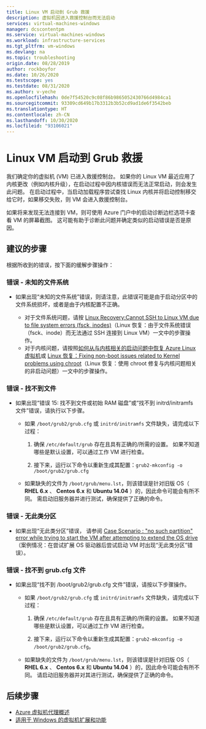 ```yaml
---
title: Linux VM 启动到 Grub 救援
description: 虚拟机因进入救援控制台而无法启动
services: virtual-machines-windows
manager: dcscontentpm
ms.service: virtual-machines-windows
ms.workload: infrastructure-services
ms.tgt_pltfrm: vm-windows
ms.devlang: na
ms.topic: troubleshooting
origin.date: 08/28/2019
author: rockboyfor
ms.date: 10/26/2020
ms.testscope: yes
ms.testdate: 08/31/2020
ms.author: v-yeche
ms.openlocfilehash: 0de7f54520c9c08f86b9865052430766d4984ca1
ms.sourcegitcommit: 93309cd649b17b3312b3b52cd9ad1de6f3542beb
ms.translationtype: HT
ms.contentlocale: zh-CN
ms.lasthandoff: 10/30/2020
ms.locfileid: "93106021"
---
```

# <a name="linux-vm-boots-to-grub-rescue"></a>Linux VM 启动到 Grub 救援

我们确定你的虚拟机 (VM) 已进入救援控制台。 如果你的 Linux VM 最近应用了内核更改（例如内核升级），在启动过程中因内核错误而无法正常启动，则会发生此问题。 在启动过程中，当启动加载程序尝试查找 Linux 内核并将启动控制移交给它时，如果移交失败，则 VM 会进入救援控制台。

如果将来发现无法连接到 VM，则可使用 Azure 门户中的启动诊断边栏选项卡查看 VM 的屏幕截图。 这可能有助于诊断此问题并确定类似的启动错误是否是原因。

## <a name="recommended-steps"></a>建议的步骤

根据所收到的错误，按下面的缓解步骤操作：

### <a name="error---unknown-filesystem"></a>错误 - 未知的文件系统

* 如果出现“未知的文件系统”错误，则请注意，此错误可能是由于启动分区中的文件系统损坏，或者是由于内核配置不正确。 

    * 对于文件系统问题，请按 [Linux Recovery:Cannot SSH to Linux VM due to file system errors (fsck, inodes)](https://docs.microsoft.com/archive/blogs/linuxonazure/linux-recovery-cannot-ssh-to-linux-vm-due-to-file-system-errors-fsck-inodes)（Linux 恢复：由于文件系统错误（fsck、inode）而无法通过 SSH 连接到 Linux VM）一文中的步骤操作。
    * 对于内核问题，请按照[如何从与内核相关的启动问题中恢复 Azure Linux 虚拟机](https://support.microsoft.com/help/4091524/how-recover-azure-linux-vm-from-kernel-related-boot-related-issues)或 [Linux 恢复：Fixing non-boot issues related to Kernel problems using chroot](http://linuxonazure.azurewebsites.net/linux-recovery-fixing-non-boot-issues-related-to-kernel-problems-using-chroot/)（Linux 恢复：使用 chroot 修复与内核问题相关的非启动问题）一文中的步骤操作。
    
    <!--CORRECT ON http://linuxonazure.azurewebsites.net/-->
    
### <a name="error---file-not-found"></a>错误 - 找不到文件

* 如果出现“错误 15:  找不到文件或初始 RAM 磁盘”或“找不到 initrd/initramfs 文件”错误，请执行以下步骤。 

    * 如果 `/boot/grub2/grub.cfg` 或 `initrd/initramfs` 文件缺失，请完成以下过程：

        1. 确保 `/etc/default/grub` 存在且具有正确的/所需的设置。 如果不知道哪些是默认设置，可以通过工作 VM 进行检查。

        2. 接下来，运行以下命令以重新生成其配置：`grub2-mkconfig -o /boot/grub2/grub.cfg`

    * 如果缺失的文件为 `/boot/grub/menu.lst`，则该错误是针对旧版 OS（ **RHEL 6.x** 、 **Centos 6.x** 和 **Ubuntu 14.04** ）的，因此命令可能会有所不同。 需启动旧服务器并进行测试，确保提供了正确的命令。

### <a name="error---no-such-partition"></a>错误 - 无此类分区

* 如果出现“无此类分区”错误，  请参阅 [Case Scenario : "no such partition" error while trying to start the VM after attempting to extend the OS drive](https://docs.microsoft.com/archive/blogs/shwetanayak/case-scenario-no-such-partition-error-while-trying-to-start-the-vm-after-attempting-to-extend-the-os-drive)（案例情况：在尝试扩展 OS 驱动器后尝试启动 VM 时出现“无此类分区”错误）。

### <a name="error---grubcfg-file-not-found"></a>错误 - 找不到 grub.cfg 文件

* 如果出现“找不到 /boot/grub2/grub.cfg 文件”错误，请按以下步骤操作。 

    * 如果 `/boot/grub2/grub.cfg` 或 `initrd/initramfs` 文件缺失，请完成以下过程：

        1. 确保 `/etc/default/grub` 存在且具有正确的/所需的设置。 如果不知道哪些是默认设置，可以通过工作 VM 进行检查。

        2. 接下来，运行以下命令以重新生成其配置：`grub2-mkconfig -o /boot/grub2/grub.cfg`。

    * 如果缺失的文件为 `/boot/grub/menu.lst`，则该错误是针对旧版 OS（ **RHEL 6.x** 、 **Centos 6.x** 和 **Ubuntu 14.04** ）的，因此命令可能会有所不同。 请启动旧服务器并对其进行测试，确保提供了正确的命令。

## <a name="next-steps"></a>后续步骤

* [Azure 虚拟机代理概述](../extensions/agent-windows.md)
* [适用于 Windows 的虚拟机扩展和功能](../extensions/features-windows.md)

<!-- Update_Description: update meta properties, wording update, update link -->